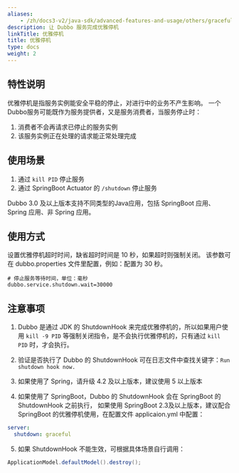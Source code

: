 ```yaml
---
aliases:
    - /zh/docs3-v2/java-sdk/advanced-features-and-usage/others/graceful-shutdown/
description: 让 Dubbo 服务完成优雅停机
linkTitle: 优雅停机
title: 优雅停机
type: docs
weight: 2
---
```



## 特性说明

优雅停机是指服务实例能安全平稳的停止，对进行中的业务不产生影响。
一个Dubbo服务可能既作为服务提供者，又是服务消费者，当服务停止时：
1. 消费者不会再请求已停止的服务实例
2. 该服务实例正在处理的请求能正常处理完成

## 使用场景

1. 通过 `kill PID` 停止服务
2. 通过 SpringBoot Actuator 的 `/shutdown` 停止服务

Dubbo 3.0 及以上版本支持不同类型的Java应用，包括 SpringBoot 应用、 Spring 应用、非 Spring 应用。

## 使用方式

设置优雅停机超时时间，缺省超时时间是 10 秒，如果超时则强制关闭。
该参数可在 dubbo.properties 文件里配置，例如：配置为 30 秒。
```properties
# 停止服务等待时间，单位：毫秒
dubbo.service.shutdown.wait=30000
```

## 注意事项

1. Dubbo 是通过 JDK 的 ShutdownHook 来完成优雅停机的，所以如果用户使用 `kill -9 PID` 等强制关闭指令，是不会执行优雅停机的，只有通过 `kill PID` 时，才会执行。

2. 验证是否执行了 Dubbo 的 ShutdownHook 可在日志文件中查找关键字：`Run shutdown hook now.`

3. 如果使用了 Spring，请升级 4.2 及以上版本，建议使用 5 以上版本

4. 如果使用了 SpringBoot，Dubbo 的 ShutdownHook 会在 SpringBoot 的 ShutdownHook 之前执行，
如果使用 SpringBoot 2.3及以上版本，建议配合 SpringBoot 的优雅停机使用，在配置文件 applicaion.yml 中配置：
```yml
server:
  shutdown: graceful
```

5. 如果 ShutdownHook 不能生效，可根据具体场景自行调用：
```java
ApplicationModel.defaultModel().destroy();
```